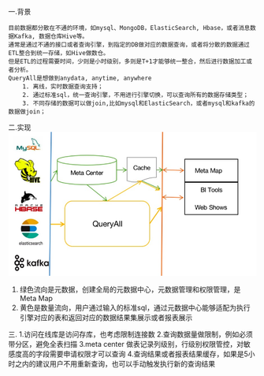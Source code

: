 一.背景

    目前数据都分散在不通的环境，如mysql、MongoDB，ElasticSearch, Hbase，或者消息数据Kafka, 数据仓库Hive等。
    通常是通过不通的接口或者查询引擎，到指定的DB做对应的数据查询，或者将分散的数据通过ETL整合到统一存储，如Hive做数仓。
    但是ETL的过程需要时间，少则是小时级别，多则是T+1才能够统一整合，然后进行数据加工或者分析。
    QueryAll是想做到anydata, anytime, anywhere
        1. 离线，实时数据查询支持；
        2. 通过标准sql，统一查询引擎，不用进行引擎切换，可以查询所有的数据存储类型；
        3. 不同存储的数据可以做join,比如mysql和ElasticSearch，或者mysql和kafka的数据做join；
        
二.实现
   ![架构图](./doc/Architecture.png)
   1. 绿色流向是元数据，创建全局的元数据中心，元数据管理和权限管理，是Meta Map
   2. 黄色是数量流向，用户通过输入的标准sql，通过元数据中心能够适配为执行引擎对应的表和返回对应的数据结果集展示或者报表展示      

三.
   1.访问在线库是访问存库，也考虑限制连接数
   2.查询数据量做限制，例如必须带分区，避免全表扫描
   3.meta center 做表记录列级别，行级别权限管控，对敏感度高的字段需要申请权限才可以查询
   4.查询结果或者报表结果缓存，如果是5小时之内的建议用户不用重新查询，也可以手动触发执行新的查询结果
   